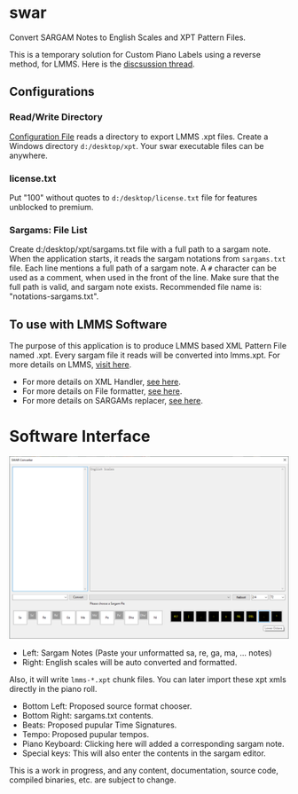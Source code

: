 # swar
Convert SARGAM Notes to English Scales and XPT Pattern Files.

This is a temporary solution for Custom Piano Labels using a reverse method, for LMMS.
Here is the [discsussion thread](https://github.com/LMMS/lmms/issues/6162).

## Configurations

### Read/Write Directory
[Configuration File](swar/configs/Configurations.cs) reads a directory to export LMMS .xpt files.
Create a Windows directory `d:/desktop/xpt`. Your swar executable files can be anywhere.

### license.txt
Put "100" without quotes to `d:/desktop/license.txt` file for features unblocked to premium.

### Sargams: File List
Create d:/desktop/xpt/sargams.txt file with a full path to a sargam note.
When the application starts, it reads the sargam notations from `sargams.txt` file.
Each line mentions a full path of a sargam note.
A `#` character can be used as a comment, when used in the front of the line.
Make sure that the full path is valid, and sargam note exists.
Recommended file name is: "notations-sargams.txt".

## To use with LMMS Software
The purpose of this application is to produce LMMS based XML Pattern File named .xpt.
Every sargam file it reads will be converted into lmms.xpt.
For more details on LMMS, [visit here](https://lmms.io/).

* For more details on XML Handler, [see here](swar/libraries/XMLHandler.cs).
* For more details on File formatter, [see here](swar/libraries/Formatter.cs).
* For more details on SARGAMs replacer, [see here](swar/libraries/Replacer.cs).

# Software Interface
![SWAR Interface](interface.png)

* Left: Sargam Notes (Paste your unformatted sa, re, ga, ma, ... notes)
* Right: English scales will be auto converted and formatted.

Also, it will write `lmms-*.xpt` chunk files.
You can later import these xpt xmls directly in the piano roll.

* Bottom Left: Proposed source format chooser.
* Bottom Right: sargams.txt contents.
* Beats: Proposed pupular Time Signatures.
* Tempo: Proposed pupular tempos.
* Piano Keyboard: Clicking here will added a corresponding sargam note.
* Special keys: This will also enter the contents in the sargam editor.

This is a work in progress, and any content, documentation, source code, compiled binaries, etc. are subject to change.
